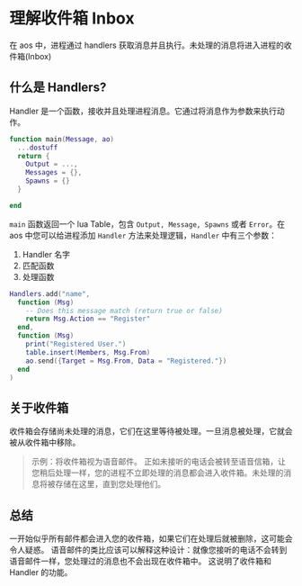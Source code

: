 # 理解收件箱 Inbox


在 aos 中，进程通过 handlers 获取消息并且执行。未处理的消息将进入进程的收件箱(Inbox)

## 什么是 Handlers?

Handler 是一个函数，接收并且处理进程消息。它通过将消息作为参数来执行动作。

```lua
function main(Message, ao)
  ...dostuff
  return {
    Output = ...,
    Messages = {},
    Spawns = {}
  }

end
```


`main` 函数返回一个 lua Table，包含 `Output, Message, Spawns` 或者 `Error`。在 aos 中您可以给进程添加 `Handler` 方法来处理逻辑，`Handler` 中有三个参数：

1. Handler 名字
2. 匹配函数
3. 处理函数

```lua
Handlers.add("name",
  function (Msg)
    -- Does this message match (return true or false)
    return Msg.Action == "Register"
  end,
  function (Msg)
    print("Registered User.")
    table.insert(Members, Msg.From)
    ao.send({Target = Msg.From, Data = "Registered."})
  end
)
```

## 关于收件箱


收件箱会存储尚未处理的消息，它们在这里等待被处理。一旦消息被处理，它就会被从收件箱中移除。

> 示例：将收件箱视为语音邮件。 正如未接听的电话会被转至语音信箱，让您稍后处理一样，您的进程不立即处理的消息都会进入收件箱。未处理的消息将被存储在这里，直到您处理他们。

## 总结

一开始似乎所有邮件都会进入您的收件箱，如果它们在处理后就被删除，这可能会令人疑惑。 语音邮件的类比应该可以解释这种设计：就像您接听的电话不会转到语音邮件一样，您处理过的消息也不会出现在收件箱中。 这说明了收件箱和 Handler 的功能。